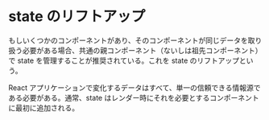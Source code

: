 # state のリフトアップ

もしいくつかのコンポーネントがあり、そのコンポーネントが同じデータを取り扱う必要がある場合、共通の親コンポーネント（ないしは祖先コンポーネント）で state を管理することが推奨されている。これを state のリフトアップという。

React アプリケーションで変化するデータはすべて、単一の信頼できる情報源である必要がある。通常、state はレンダー時にそれを必要とするコンポーネントに最初に追加される。
